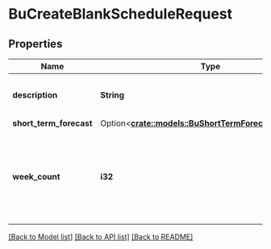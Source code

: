 # BuCreateBlankScheduleRequest

## Properties

Name | Type | Description | Notes
------------ | ------------- | ------------- | -------------
**description** | **String** | The description for the schedule | 
**short_term_forecast** | Option<[**crate::models::BuShortTermForecastReference**](BuShortTermForecastReference.md)> |  | [optional]
**week_count** | **i32** | The number of weeks in the schedule. One extra day is added at the end | 

[[Back to Model list]](../README.md#documentation-for-models) [[Back to API list]](../README.md#documentation-for-api-endpoints) [[Back to README]](../README.md)


